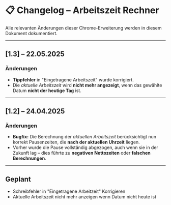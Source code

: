 # 📋 Changelog – Arbeitszeit Rechner

Alle relevanten Änderungen dieser Chrome-Erweiterung werden in diesem Dokument dokumentiert.

---

## [1.3] – 22.05.2025

### Änderungen

- **Tippfehler** in "Eingetragene Arbeitszeit" wurde korrigiert.
- Die *aktuelle Arbeitszeit* wird **nicht mehr angezeigt**, wenn das gewählte Datum **nicht der heutige Tag** ist.

---

## [1.2] – 24.04.2025

### Änderungen

- **Bugfix:** Die Berechnung der *aktuellen Arbeitszeit* berücksichtigt nun korrekt Pausenzeiten, die **nach der aktuellen Uhrzeit** liegen.
- Vorher wurde die Pause vollständig abgezogen, auch wenn sie in der Zukunft lag – dies führte zu **negativen Nettozeiten** oder **falschen Berechnungen**.

---

## Geplant

- Schreibfehler in "Eingetragene Arbeitzeit" Korrigieren
- Aktuelle Arbeitszeit nicht mehr anzeigen wenn Datum nicht heute ist
  